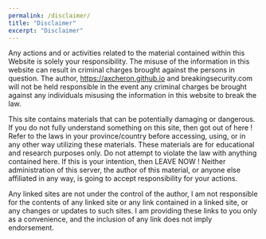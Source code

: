 ```yaml
---
permalink: /disclaimer/
title: "Disclaimer"
excerpt: "Disclaimer"
---
```

Any actions and or activities related to the material contained within this Website is solely your responsibility. The misuse of the information in this website can result in criminal charges brought against the persons in question. The author, https://axcheron.github.io and breakingsecurity.com will not be held responsible in the event any criminal charges be brought against any individuals misusing the information in this website to break the law.

This site contains materials that can be potentially damaging or dangerous. If you do not fully understand something on this site, then got out of here ! Refer to the laws in your province/country before accessing, using, or in any other way utilizing these materials. These materials are for educational and research purposes only. Do not attempt to violate the law with anything contained here. If this is your intention, then LEAVE NOW ! Neither administration of this server, the author of this material, or anyone else affiliated in any way, is going to accept responsibility for your actions.

Any linked sites are not under the control of the author, I am not responsible for the contents of any linked site or any link contained in a linked site, or any changes or updates to such sites. I am providing these links to you only as a convenience, and the inclusion of any link does not imply endorsement.
